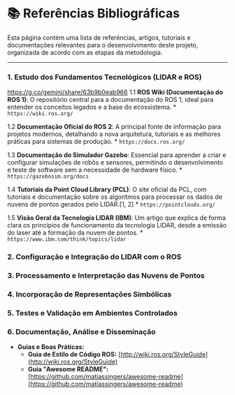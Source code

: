 # 📚 Referências Bibliográficas

Esta página contém uma lista de referências, artigos, tutoriais e documentações relevantes para o desenvolvimento deste projeto, organizada de acordo com as etapas da metodologia.

---

### 1. Estudo dos Fundamentos Tecnológicos (LIDAR e ROS)
https://g.co/gemini/share/63b9b0eab966
1.1  **ROS Wiki (Documentação do ROS 1)**: O repositório central para a documentação do ROS 1, ideal para entender os conceitos legados e a base do ecossistema.
    *   `https://wiki.ros.org/`

1.2  **Documentação Oficial do ROS 2**: A principal fonte de informação para projetos modernos, detalhando a nova arquitetura, tutoriais e as melhores práticas para sistemas de produção.
    *   `https://docs.ros.org/`

1.3  **Documentação do Simulador Gazebo**: Essencial para aprender a criar e configurar simulações de robôs e sensores, permitindo o desenvolvimento e teste de software sem a necessidade de hardware físico.
    *   `https://gazebosim.org/docs`

1.4  **Tutoriais da Point Cloud Library (PCL)**: O site oficial da PCL, com tutoriais e documentação sobre os algoritmos para processar os dados de nuvens de pontos gerados pelo LIDAR.[1, 2]
    *   `https://pointclouds.org/`

1.5  **Visão Geral da Tecnologia LIDAR (IBM)**: Um artigo que explica de forma clara os princípios de funcionamento da tecnologia LIDAR, desde a emissão do laser até a formação da nuvem de pontos.
    *   `https://www.ibm.com/think/topics/lidar`

### 2. Configuração e Integração do LIDAR com o ROS



### 3. Processamento e Interpretação das Nuvens de Pontos



### 4. Incorporação de Representações Simbólicas


### 5. Testes e Validação em Ambientes Controlados


### 6. Documentação, Análise e Disseminação

* **Guias e Boas Práticas:**
    * **Guia de Estilo de Código ROS:** [http://wiki.ros.org/StyleGuide](http://wiki.ros.org/StyleGuide)
    * **Guia "Awesome README":** [https://github.com/matiassingers/awesome-readme](https://github.com/matiassingers/awesome-readme)

